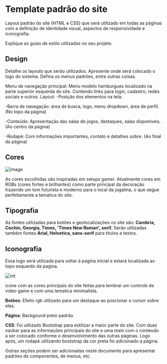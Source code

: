 # Template padrão do site

Layout padrão do site (HTML e CSS) que será utilizado em todas as páginas com a definição de identidade visual, aspectos de responsividade e iconografia.

Explique as guias de estilo utilizadas no seu projeto.

## Design

Detalhe os layouts que serão utilizados. Apresente onde será colocado o logo do sistema. Defina os menus padrões, entre outras coisas.

Menu de navegação principal: Menu modelo hamburgues localizado na parte superior esquerda do site. Contendo links para login, cadastro, redes sociais e outros. Layout: -Posição dos elementos na tela:

-Barra de navegação: área de busca, logo, menu dropdown, área de perfil. (No topo da página)

-Conteúdo: Apresentação das salas de jogos, destaques, salas disponiveis. (Ao centro da página)

-Rodapé: Com informações importantes, contato e detalhes sobre. (Ao final da página)
## Cores
![image](https://github.com/ICEI-PUC-Minas-PCO-SI/pco-si-2023-2-p1-tiaw-t1-g3-matchtime/assets/142946762/13f2ce46-f955-442f-a530-4f654e98d16d)

As cores escolhidas são inspiradas em setups gamer. Atualmente cores em RGBs (cores fortes e brilhantes) como parte principal da decoração trazendo um tom futurista e moderno para o local da jogatina, o que segue perfeitamente a tematica do site.
## Tipografia

As fontes utilizadas para botões e geolocalizações no site são:
**Cambria, Cochin, Georgia, Times, 'Times New Roman', serif.**
Serão utilizadas também fontes **Arial, Helvetica, sans-serif** para titulos e textos.

## Iconografia

Essa logo será utilizada para voltar à pagina inicial e estará localizada ao topo esquerdo da pagina.

![mt](https://github.com/ICEI-PUC-Minas-PCO-SI/pco-si-2023-2-p1-tiaw-t1-g3-matchtime/assets/142946762/ba505c0a-28ab-4720-be01-d85e30a37a54)

icone com as cores principais do site feitas para lembrar um controle de video game e com uma tematica minimalista.


**Botões**:
Efeito rgb utilizado para um destaque ao poscionar o cursor sobre eles.

**Página**: 
Backgound preto padrão


**CSS**:
Foi utilizado Bootstrap para estilizar a maior parte do site. Com duas navbar para as informações principais do site e uma main com o conteudo a ser colocado conforme o desenvolvimento das outras páginas. Logo após, um rodapé utilizando bootstrap da cor preta foi adicionado a página.

Outras seções podem ser adicionadas neste documento para apresentar padrões de componentes, de menus, etc.

